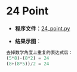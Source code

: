 # 24 Point


* **程序文件**：[24_point.py](https://github.com/Anfany/Funny-Math-Problem-by-Python3/blob/master/24%20Point/24_point.py)


* **结果示图**：

```python
去掉数学角度上重复的表达式后：
(5*8)-(8*2) = 24
(8+(8*5))/2 = 24
```
